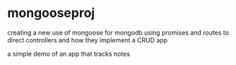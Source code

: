 # mongooseproj


creating a new use of mongoose for mongodb
using promises and routes to direct controllers and how they implement a CRUD app

a simple demo of an app that tracks notes